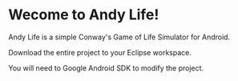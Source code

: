 Wecome to Andy Life!
====================

Andy Life is a simple Conway's Game of Life Simulator for Android.

Download the entire project to your Eclipse workspace.

You will need to Google Android SDK to modify the project.

